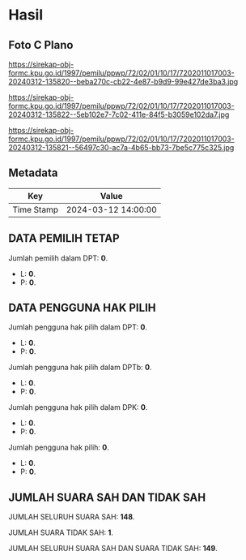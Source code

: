 # Hasil

## Foto C Plano

https://sirekap-obj-formc.kpu.go.id/1997/pemilu/ppwp/72/02/01/10/17/7202011017003-20240312-135820--beba270c-cb22-4e87-b9d9-99e427de3ba3.jpg

https://sirekap-obj-formc.kpu.go.id/1997/pemilu/ppwp/72/02/01/10/17/7202011017003-20240312-135822--5eb102e7-7c02-411e-84f5-b3059e102da7.jpg

https://sirekap-obj-formc.kpu.go.id/1997/pemilu/ppwp/72/02/01/10/17/7202011017003-20240312-135821--56497c30-ac7a-4b65-bb73-7be5c775c325.jpg


## Metadata

| Key        | Value               |
| ---------- | ------------------- |
| Time Stamp | 2024-03-12 14:00:00 |


## DATA PEMILIH TETAP

Jumlah pemilih dalam DPT: **0**.
 * L: **0**.
 * P: **0**.

## DATA PENGGUNA HAK PILIH

Jumlah pengguna hak pilih dalam DPT: **0**.
 * L: **0**.
 * P: **0**.

Jumlah pengguna hak pilih dalam DPTb: **0**.
 * L: **0**.
 * P: **0**.

Jumlah pengguna hak pilih dalam DPK: **0**.
 * L: **0**.
 * P: **0**.

Jumlah pengguna hak pilih: **0**.
 * L: **0**.
 * P: **0**.

## JUMLAH SUARA SAH DAN TIDAK SAH

JUMLAH SELURUH SUARA SAH: **148**.

JUMLAH SUARA TIDAK SAH: **1**.

JUMLAH SELURUH SUARA SAH DAN SUARA TIDAK SAH: **149**.


